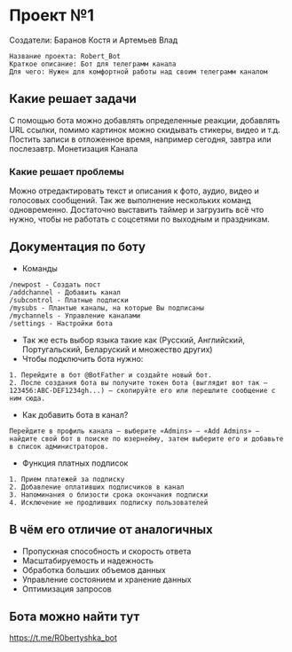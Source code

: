 # Проект №1 
Создатели: Баранов Костя и Артемьев Влад

```
Название проекта: Robert_Bot
Краткое описание: Бот для телеграмм канала
Для чего: Нужен для комфортной работы над своим телеграмм каналом
```
## Какие решает задачи
С помощью бота можно добавлять определенные реакции, добавлять URL ссылки, помимо картинок можно скидывать стикеры, видео и т.д. Постить записи в отложенное время, например сегодня, завтра или послезавтр. Монетизация Канала
### Какие решает проблемы
Можно отредактировать текст и описания к фото, аудио, видео и голосовых сообщений. Так же выполнение нескольких команд одновременно. Достаточно выставить таймер и загрузить всё что нужно, чтобы не работать с соцсетями по выходным и праздникам.
## Документация по боту
- Команды
 ``` 
/newpost - Создать пост
/addchannel - Добавить канал
/subcontrol - Платные подписки
/mysubs - Плантые каналы, на которые Вы подписаны
/mychannels - Управление каналами
/settings - Настройки бота
```
- Так же есть выбор языка такие как (Русский, Английский, Португальский, Беларуский и множество других)
- Чтобы подключить бота нужно:
```
1. Перейдите в бот @BotFather и создайте новый бот.
2. После создания бота вы получите токен бота (выглядит вот так – 123456:ABC-DEF1234gh...) – скопируйте его или перешлите сообщение с ним сюда.
```
- Как добавить бота в канал?
```
Перейдите в профиль канала — выберите «Admins» — «Add Admins» — найдите свой бот в поиске по юзернейму, затем выберите его и добавьте в список администраторов.
```
- Функция платных подписок
```
1. Прием платежей за подписку
2. Добавление оплативших подписчиков в канал
3. Напоминания о близости срока окончания подписки
4. Исключение не продливших подписку пользователей
```
## В чём его отличие от аналогичных
- Пропускная способность и скорость ответа
- Масштабируемость и надежность
- Обработка больших объемов данных
- Управление состоянием и хранение данных
- Оптимизация запросов
## Бота можно найти тут
https://t.me/R0bertyshka_bot
